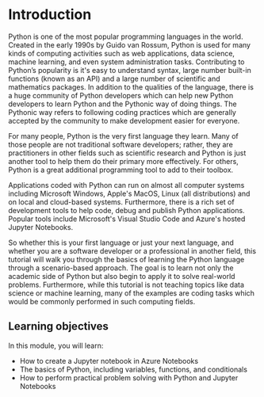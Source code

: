 # Introduction

Python is one of the most popular programming languages in the world. Created in the early 1990s by Guido van Rossum, Python is used for many kinds of computing activities such as web applications, data science, machine learning, and even system administration tasks. Contributing to Python’s popularity is it's easy to understand syntax, large number built-in functions (known as an API) and a large number of scientific and mathematics packages. In addition to the qualities of the language, there is a huge community of Python developers which can help new Python developers to learn Python and the Pythonic way of doing things. The Pythonic way refers to following coding practices which are generally accepted by the community to make development easier for everyone.

For many people, Python is the very first language they learn. Many of those people are not traditional software developers; rather, they are practitioners in other fields such as scientific research and Python is just another tool to help them do their primary more effectively. For others, Python is a great additional programming tool to add to their toolbox.

Applications coded with Python can run on almost all computer systems including Microsoft Windows, Apple's MacOS, Linux (all distributions) and on local and cloud-based systems. Furthermore, there is a rich set of development tools to help code, debug and publish Python applications. Popular tools include Microsoft's Visual Studio Code and Azure's hosted Jupyter Notebooks.

So whether this is your first language or just your next language, and whether you are a software developer or a professional in another field, this tutorial will walk you through the basics of learning the Python language through a scenario-based approach. The goal is to learn not only the academic side of Python but also begin to apply it to solve real-world problems. Furthermore, while this tutorial is not teaching topics like data science or machine learning, many of the examples are coding tasks which would be commonly performed in such computing fields.

## Learning objectives

In this module, you will learn:

- How to create a Jupyter notebook in Azure Notebooks
- The basics of Python, including variables, functions, and conditionals 
- How to perform practical problem solving with Python and Jupyter Notebooks